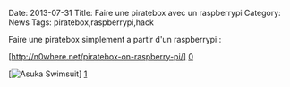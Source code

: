 Date: 2013-07-31
Title: Faire une piratebox avec un raspberrypi
Category: News
Tags: piratebox,raspberrypi,hack


[0]: http://www.3ders.org/articles/20130729-disney-new-image-algorithm-turns-2d-photos-into-a-3d-model.html
[1]: http://bussiere.github.io/RapidNews/static/images/3d.png "Grande Version"

Faire une piratebox simplement a partir d'un raspberrypi :



[http://n0where.net/piratebox-on-raspberry-pi/] [0] 


[![Asuka Swimsuit](http://bussiere.github.io/RapidNews/static/images/piratebox.jpg)] [1] 

